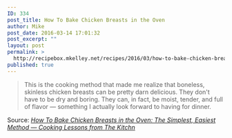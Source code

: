 ```yaml
---
ID: 334
post_title: How To Bake Chicken Breasts in the Oven
author: Mike
post_date: 2016-03-14 17:01:32
post_excerpt: ""
layout: post
permalink: >
  http://recipebox.mkelley.net/recipes/2016/03/how-to-bake-chicken-breasts/
published: true
---
```

<blockquote>This is the cooking method that made me realize that boneless, skinless chicken breasts can be pretty darn delicious. They don't have to be dry and boring. They can, in fact, be moist, tender, and full of flavor — something I actually look forward to having for dinner.</blockquote>
Source: <em><a href="http://www.thekitchn.com/how-to-cook-the-best-chicken-breasts-in-the-oven-cooking-lessons-from-the-kitchn-211453">How To Bake Chicken Breasts in the Oven: The Simplest, Easiest Method — Cooking Lessons from The Kitchn</a></em>